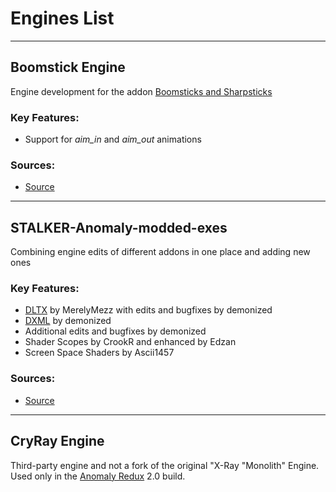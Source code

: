 # Engines List

___

## Boomstick Engine

Engine development for the addon [Boomsticks and Sharpsticks](https://www.moddb.com/mods/stalker-anomaly/addons/boomsticks-and-sharpsticks)

### Key Features:

- Support for *aim_in* and *aim_out* animations

### Sources:

- [Source](https://github.com/mortany/boomstick-engine)

___

## STALKER-Anomaly-modded-exes

Combining engine edits of different addons in one place and adding new ones

### Key Features:

- [DLTX](../addons/dltx.md) by MerelyMezz with edits and bugfixes by demonized
- [DXML](../addons/dxml.md) by demonized
- Additional edits and bugfixes by demonized
- Shader Scopes by CrookR and enhanced by Edzan
- Screen Space Shaders by Ascii1457

### Sources:

- [Source](https://github.com/themrdemonized/STALKER-Anomaly-modded-exes)

___

## CryRay Engine

Third-party engine and not a fork of the original "X-Ray "Monolith" Engine. Used only in the [Anomaly Redux](https://discord.gg/runBC7WgZK) 2.0 build.
